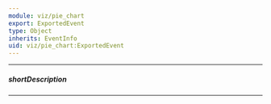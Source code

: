 ```yaml
---
module: viz/pie_chart
export: ExportedEvent
type: Object
inherits: EventInfo
uid: viz/pie_chart:ExportedEvent
---
```

---
##### shortDescription
<!-- Description goes here -->

---
<!-- Description goes here -->
